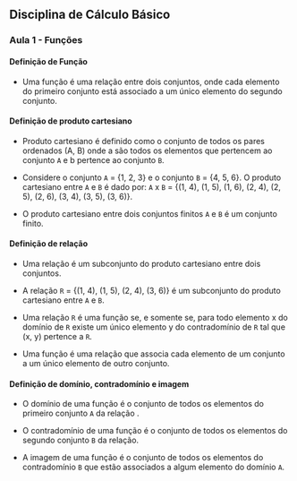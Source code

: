 ## Disciplina de Cálculo Básico

### Aula 1 - Funções

#### Definição de Função

- Uma função é uma relação entre dois conjuntos, onde cada elemento do primeiro conjunto está associado a um único elemento do segundo conjunto.

#### Definição de produto cartesiano

- Produto cartesiano é definido como o conjunto de todos os pares ordenados (A, B) onde a são todos os elementos que pertencem ao conjunto `A` e b pertence ao conjunto `B`.

- Considere o conjunto `A` = {1, 2, 3} e o conjunto `B` = {4, 5, 6}. O produto cartesiano entre `A` e `B` é dado por: `A` x `B` = {(1, 4), (1, 5), (1, 6), (2, 4), (2, 5), (2, 6), (3, 4), (3, 5), (3, 6)}.

- O produto cartesiano entre dois conjuntos finitos `A` e `B` é um conjunto finito.

#### Definição de relação

- Uma relação é um subconjunto do produto cartesiano entre dois conjuntos.

- A relação `R` = {(1, 4), (1, 5), (2, 4), (3, 6)} é um subconjunto do produto cartesiano entre `A` e `B`.

- Uma relação `R` é uma função se, e somente se, para todo elemento x do domínio de `R` existe um único elemento y do contradomínio de `R` tal que (x, y) pertence a `R`.

- Uma função é uma relação que associa cada elemento de um conjunto a um único elemento de outro conjunto.

#### Definição de domínio, contradomínio e imagem

- O domínio de uma função é o conjunto de todos os elementos do primeiro conjunto `A` da relação .

- O contradomínio de uma função é o conjunto de todos os elementos do segundo conjunto `B` da relação.

- A imagem de uma função é o conjunto de todos os elementos do contradomínio `B` que estão associados a algum elemento do domínio `A`.